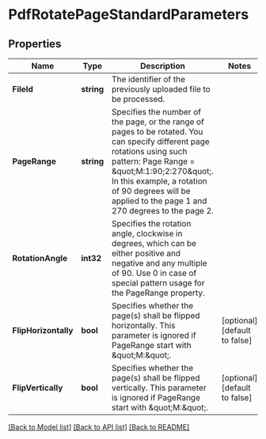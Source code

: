 # PdfRotatePageStandardParameters

## Properties

Name | Type | Description | Notes
------------ | ------------- | ------------- | -------------
**FileId** | **string** | The identifier of the previously uploaded file to be processed. | 
**PageRange** | **string** | Specifies the number of the page, or the range of pages to be rotated.  You can specify different page rotations using such pattern: Page Range &#x3D; \&quot;M:1:90;2:270\&quot;. In this example, a rotation of 90 degrees will be applied to the page 1 and 270 degrees to the page 2. | 
**RotationAngle** | **int32** | Specifies the rotation angle, clockwise in degrees, which can be either positive and negative and any multiple of 90.  Use 0 in case of special pattern usage for the PageRange property. | 
**FlipHorizontally** | **bool** | Specifies whether the page(s) shall be flipped horizontally.  This parameter is ignored if PageRange start with \&quot;M:\&quot;. | [optional] [default to false]
**FlipVertically** | **bool** | Specifies whether the page(s) shall be flipped vertically.  This parameter is ignored if PageRange start with \&quot;M:\&quot;. | [optional] [default to false]

[[Back to Model list]](../README.md#documentation-for-models) [[Back to API list]](../README.md#documentation-for-api-endpoints) [[Back to README]](../README.md)


